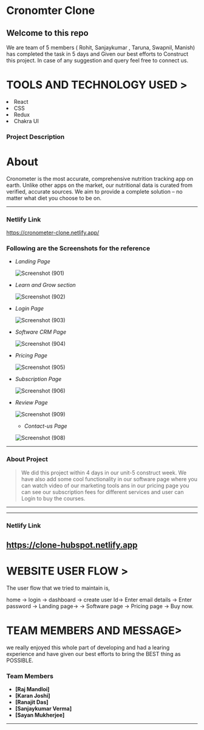 # Cronomter Clone

 <h2>Welcome to this repo</h2>
 We are team of 5 members ( Rohit, Sanjaykumar , Taruna, Swapnil, Manish) has completed the task in 5 days and Given our 
 best efforts to Construct this project.
In case of any suggestion and query feel free to connect us.
 
 <h1>TOOLS AND TECHNOLOGY USED ></h1>
  <li>React</li>
  <li>CSS</li>
  <li>Redux</li>  
  <li>Chakra UI</li>

 
### Project Description
 
 
 <h1>About </h1>
    Cronometer is the most accurate, comprehensive nutrition tracking app on earth. Unlike other apps on the market, our nutritional data is curated from verified, accurate sources. We aim to provide a complete solution – no matter what diet you choose to be on.

---

### Netlify Link
 
https://cronometer-clone.netlify.app/
 
 
 ### Following are the Screenshots for the reference

- *Landing Page*

  ![Screenshot (901)](https://user-images.githubusercontent.com/101388961/187072296-15c5b11d-88d4-4c25-bc83-0b9aab7287a2.png)


- *Learn and Grow section*

  ![Screenshot (902)](https://user-images.githubusercontent.com/101388961/187072383-f2b7dc1d-a779-4ff0-9b72-d3fd183d965e.png)

- *Login Page*

  ![Screenshot (903)](https://user-images.githubusercontent.com/101388961/187072435-a650faf1-acc9-4981-bc6d-569b5f4625b3.png)

- *Software CRM Page*

  ![Screenshot (904)](https://user-images.githubusercontent.com/101388961/187072477-16c1725c-f901-498e-9e2f-7291c7ac8be2.png)

- *Pricing Page*

  ![Screenshot (905)](https://user-images.githubusercontent.com/101388961/187072525-c33b064c-458b-4951-bb91-ecc51159043a.png)


- *Subscription Page*

  ![Screenshot (906)](https://user-images.githubusercontent.com/101388961/187072568-e89f3c34-031c-428d-b91e-48fef92e9bd2.png)

- *Review Page*

  ![Screenshot (909)](https://user-images.githubusercontent.com/101388961/187072596-85d7265b-8b26-437a-b331-93b9cff2bf6c.png)

  - *Contact-us Page*

  ![Screenshot (908)](https://user-images.githubusercontent.com/101388961/187072626-1f8c1c34-ff58-4347-b849-d662dda34811.png)


---

### About Project

> We did this project within 4 days in our unit-5 construct week.
We have also add some cool functionality in our software page where 
you can watch video of our marketing tools ans in our pricing page you can see our subscription fees for different services and user
can Login to buy the courses.

---

------

### Netlify Link

https://clone-hubspot.netlify.app
------
 
<h1>WEBSITE USER FLOW ></h1>

The user flow that we tried to maintain is,

home -> login -> dashboard -> create user Id-> Enter email details -> 
Enter password -> Landing page-> -> Software page -> Pricing page -> Buy now.

 <h1>TEAM MEMBERS AND MESSAGE></h1>
we really enjoyed this whole part of developing and had a learing experience and have given our best efforts to bring the BEST thing as POSSIBLE.

### Team Members

- **[Raj Mandloi]**
- **[Karan Joshi]**
- **[Ranajit Das]**
- **[Sanjaykumar Verma]**
- **[Sayan Mukherjee]**

---

